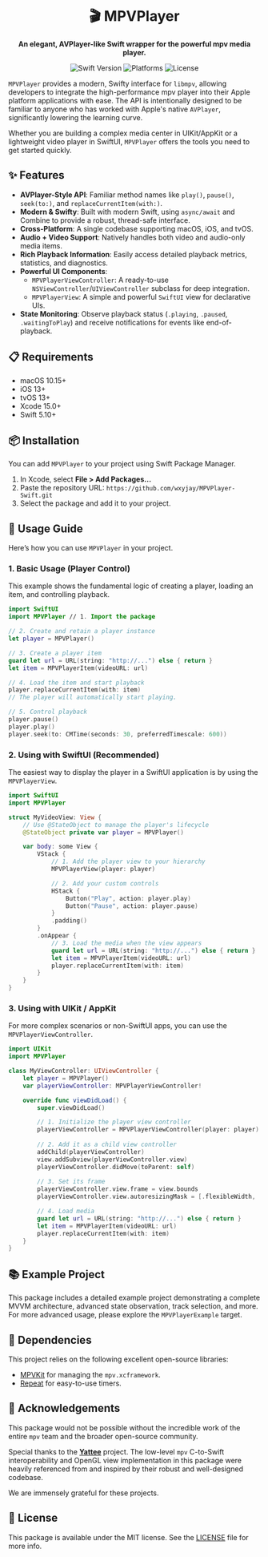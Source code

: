 <div align="center">

# 🎬 MPVPlayer

**An elegant, AVPlayer-like Swift wrapper for the powerful mpv media player.**

</div>

<p align="center">
  <img alt="Swift Version" src="https://img.shields.io/badge/Swift-5.10+-orange?logo=swift">
  <img alt="Platforms" src="https://img.shields.io/badge/Platform-macOS%20%7C%20iOS%20%7C%20tvOS-blue">
  <img alt="License" src="https://img.shields.io/badge/License-MIT-green">
</p>

`MPVPlayer` provides a modern, Swifty interface for `libmpv`, allowing developers to integrate the high-performance mpv player into their Apple platform applications with ease. The API is intentionally designed to be familiar to anyone who has worked with Apple's native `AVPlayer`, significantly lowering the learning curve.

Whether you are building a complex media center in UIKit/AppKit or a lightweight video player in SwiftUI, `MPVPlayer` offers the tools you need to get started quickly.

## ✨ Features

- **AVPlayer-Style API**: Familiar method names like `play()`, `pause()`, `seek(to:)`, and `replaceCurrentItem(with:)`.
- **Modern & Swifty**: Built with modern Swift, using `async/await` and Combine to provide a robust, thread-safe interface.
- **Cross-Platform**: A single codebase supporting macOS, iOS, and tvOS.
- **Audio + Video Support**: Natively handles both video and audio-only media items.
- **Rich Playback Information**: Easily access detailed playback metrics, statistics, and diagnostics.
- **Powerful UI Components**:
  - `MPVPlayerViewController`: A ready-to-use `NSViewController`/`UIViewController` subclass for deep integration.
  - `MPVPlayerView`: A simple and powerful `SwiftUI` view for declarative UIs.
- **State Monitoring**: Observe playback status (`.playing`, `.paused`, `.waitingToPlay`) and receive notifications for events like end-of-playback.


## 📋 Requirements

- macOS 10.15+
- iOS 13+
- tvOS 13+
- Xcode 15.0+
- Swift 5.10+

## 📦 Installation

You can add `MPVPlayer` to your project using Swift Package Manager.

1. In Xcode, select **File > Add Packages...**
2. Paste the repository URL: `https://github.com/wxyjay/MPVPlayer-Swift.git`
3. Select the package and add it to your project.

## 🚀 Usage Guide

Here’s how you can use `MPVPlayer` in your project.

### 1. Basic Usage (Player Control)

This example shows the fundamental logic of creating a player, loading an item, and controlling playback.

```swift
import SwiftUI
import MPVPlayer // 1. Import the package

// 2. Create and retain a player instance
let player = MPVPlayer()

// 3. Create a player item
guard let url = URL(string: "http://...") else { return }
let item = MPVPlayerItem(videoURL: url)

// 4. Load the item and start playback
player.replaceCurrentItem(with: item)
// The player will automatically start playing.

// 5. Control playback
player.pause()
player.play()
player.seek(to: CMTime(seconds: 30, preferredTimescale: 600))
```

### 2. Using with SwiftUI (Recommended)

The easiest way to display the player in a SwiftUI application is by using the `MPVPlayerView`.

```swift
import SwiftUI
import MPVPlayer

struct MyVideoView: View {
    // Use @StateObject to manage the player's lifecycle
    @StateObject private var player = MPVPlayer()

    var body: some View {
        VStack {
            // 1. Add the player view to your hierarchy
            MPVPlayerView(player: player)

            // 2. Add your custom controls
            HStack {
                Button("Play", action: player.play)
                Button("Pause", action: player.pause)
            }
            .padding()
        }
        .onAppear {
            // 3. Load the media when the view appears
            guard let url = URL(string: "http://...") else { return }
            let item = MPVPlayerItem(videoURL: url)
            player.replaceCurrentItem(with: item)
        }
    }
}
```

### 3. Using with UIKit / AppKit

For more complex scenarios or non-SwiftUI apps, you can use the `MPVPlayerViewController`.

```swift
import UIKit
import MPVPlayer

class MyViewController: UIViewController {
    let player = MPVPlayer()
    var playerViewController: MPVPlayerViewController!

    override func viewDidLoad() {
        super.viewDidLoad()

        // 1. Initialize the player view controller
        playerViewController = MPVPlayerViewController(player: player)
        
        // 2. Add it as a child view controller
        addChild(playerViewController)
        view.addSubview(playerViewController.view)
        playerViewController.didMove(toParent: self)
        
        // 3. Set its frame
        playerViewController.view.frame = view.bounds
        playerViewController.view.autoresizingMask = [.flexibleWidth, .flexibleHeight]

        // 4. Load media
        guard let url = URL(string: "http://...") else { return }
        let item = MPVPlayerItem(videoURL: url)
        player.replaceCurrentItem(with: item)
    }
}
```

## 📚 Example Project

This package includes a detailed example project demonstrating a complete MVVM architecture, advanced state observation, track selection, and more. For more advanced usage, please explore the `MPVPlayerExample` target.

## 🔗 Dependencies

This project relies on the following excellent open-source libraries:

- [MPVKit](https://github.com/mpvkit/MPVKit) for managing the `mpv.xcframework`.
- [Repeat](https://github.com/malcommac/Repeat) for easy-to-use timers.

## 🙏 Acknowledgements

This package would not be possible without the incredible work of the entire `mpv` team and the broader open-source community.

Special thanks to the **[Yattee](https://github.com/yattee/yattee)** project. The low-level `mpv` C-to-Swift interoperability and OpenGL view implementation in this package were heavily referenced from and inspired by their robust and well-designed codebase.

We are immensely grateful for these projects.

## 📄 License

This package is available under the MIT license. See the [LICENSE](LICENSE) file for more info.
```

